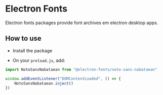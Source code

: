 # Electron Fonts

Electron fonts packages provide font archives em electron desktop apps.

## How to use

* Install the package

* On your `preload.js`, add:

```ts
import NotoSansNabataean from "@electron-fonts/noto-sans-nabataean"

window.addEventListener("DOMContentLoaded", () => {
    NotoSansNabataean.inject()
})
```